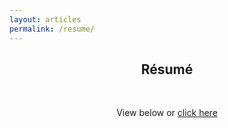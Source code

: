 ```yaml
---
layout: articles
permalink: /resume/
---
```


<h2 style="text-align:center;">Résumé</h2>

<br>

<p style="text-align:center;">View below or <a href="{{ site.url }}{{ site.baseurl }}/assets/pdf/resume_Nov23.pdf">
click here</a></p>

<div style="text-align: center; margin-top: -10px">
<object data="{{ site.url }}{{ site.baseurl }}/assets/pdf/resume_Nov23.pdf" width="100%" height="1080" type="application/pdf"></object>
</div>
